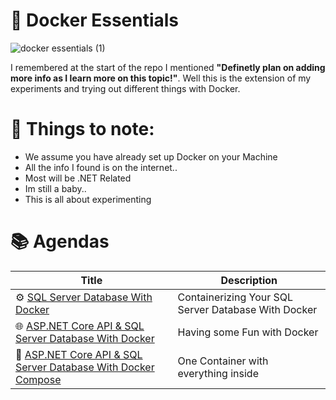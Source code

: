 # 🐋 Docker Essentials

![docker essentials (1)](https://github.com/user-attachments/assets/4b028c90-29e4-4e59-8239-7cd6555c744f)

I remembered at the start of the repo I mentioned **"Definetly plan on adding more info as I learn more on this topic!"**. Well this is the extension of my experiments and trying out different things with Docker. 

# 📝 Things to note:
- We assume you have already set up Docker on your Machine
- All the info I found is on the internet..
- Most will be .NET Related
- Im still a baby..
- This is all about experimenting

# 📚 Agendas

| Title             | Description                       |
|---------------------|-----------------------------------|
| ⚙️ [SQL Server Database With Docker](https://github.com/lukepadiachy/docker-for-beginners/blob/main/docker-essentials/1.Containerizing%20Your%20SQL%20Server%20Database%20With%20Docker.md) | Containerizing Your SQL Server Database With Docker |
| 🌐 [ASP.NET Core API & SQL Server Database With Docker](https://github.com/lukepadiachy/docker-for-beginners/blob/main/docker-essentials/2.ASP%20DotNet%20Core%20API%20and%20SQL%20Server%20Database%20with%20Docker.md) | Having some Fun with Docker |
| 🐳 [ASP.NET Core API & SQL Server Database With Docker Compose](changeafterwards) | One Container with everything inside |
